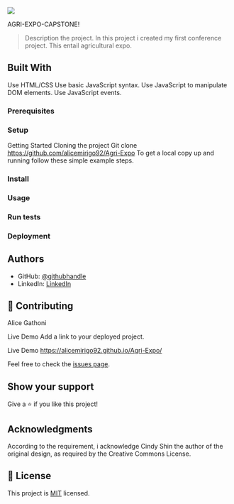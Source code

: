 
![](https://img.shields.io/badge/Microverse-blueviolet)

AGRI-EXPO-CAPSTONE!

> Description the project.
> In this project i created my first conference project. This entail agricultural expo. 

## Built With

Use HTML/CSS
Use basic JavaScript syntax.
Use JavaScript to manipulate DOM elements.
Use JavaScript events.

### Prerequisites

### Setup

Getting Started
Cloning the project
Git clone https://github.com/alicemirigo92/Agri-Expo
To get a local copy up and running follow these simple example steps.

### Install

### Usage

### Run tests

### Deployment

## Authors

- GitHub: [@githubhandle](https://github.com/alicemirigo92)
- LinkedIn: [LinkedIn](www.linkedin.com/in/alice-mirigo)

## 🤝 Contributing
 

Alice Gathoni

Live Demo
Add a link to your deployed project.

Live Demo https://alicemirigo92.github.io/Agri-Expo/

Feel free to check the [issues page](../../issues/).

## Show your support

Give a ⭐️ if you like this project!

## Acknowledgments

According to the requirement, i acknowledge Cindy Shin the author of the original design, as required by the Creative Commons License.

## 📝 License

This project is [MIT](https://choosealicense.com/licenses/mit/) licensed.

